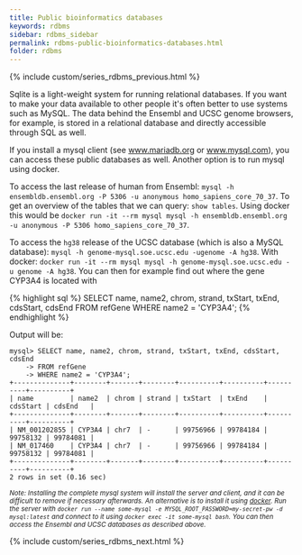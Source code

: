 ```yaml
---
title: Public bioinformatics databases
keywords: rdbms
sidebar: rdbms_sidebar
permalink: rdbms-public-bioinformatics-databases.html
folder: rdbms
---
```

{% include custom/series_rdbms_previous.html %}

Sqlite is a light-weight system for running relational databases. If you want to make your data available to other people it's often better to use systems such as MySQL. The data behind the Ensembl and UCSC genome browsers, for example, is stored in a relational database and directly accessible through SQL as well.

If you install a mysql client (see www.mariadb.org or www.mysql.com), you can access these public databases as well. Another option is to run mysql using docker.

To access the last release of human from Ensembl: `mysql -h ensembldb.ensembl.org -P 5306 -u anonymous homo_sapiens_core_70_37`. To get an overview of the tables that we can query: `show tables`. Using docker this would be `docker run -it --rm mysql mysql -h ensembldb.ensembl.org -u anonymous -P 5306 homo_sapiens_core_70_37`.

To access the `hg38` release of the UCSC database (which is also a MySQL database): `mysql -h genome-mysql.soe.ucsc.edu -ugenome -A hg38`. With docker: `docker run -it --rm mysql mysql -h genome-mysql.soe.ucsc.edu -u genome -A hg38`. You can then for example find out where the gene CYP3A4 is located with

{% highlight sql %}
SELECT name, name2, chrom, strand, txStart, txEnd, cdsStart, cdsEnd
FROM refGene
WHERE name2 = 'CYP3A4';
{% endhighlight %}

Output will be:
```
mysql> SELECT name, name2, chrom, strand, txStart, txEnd, cdsStart, cdsEnd
    -> FROM refGene
    -> WHERE name2 = 'CYP3A4';
+--------------+--------+-------+--------+----------+----------+----------+----------+
| name         | name2  | chrom | strand | txStart  | txEnd    | cdsStart | cdsEnd   |
+--------------+--------+-------+--------+----------+----------+----------+----------+
| NM_001202855 | CYP3A4 | chr7  | -      | 99756966 | 99784184 | 99758132 | 99784081 |
| NM_017460    | CYP3A4 | chr7  | -      | 99756966 | 99784184 | 99758132 | 99784081 |
+--------------+--------+-------+--------+----------+----------+----------+----------+
2 rows in set (0.16 sec)
```

<small><i>Note: Installing the complete mysql system will install the server and client, and it can be difficult to remove if necessary afterwards. An alternative is to install it using [docker](http://www.docker.com). Run the server with `docker run --name some-mysql -e MYSQL_ROOT_PASSWORD=my-secret-pw -d mysql:latest` and connect to it using `docker exec -it some-mysql bash`. You can then access the Ensembl and UCSC databases as described above.</i></small>

{% include custom/series_rdbms_next.html %}
